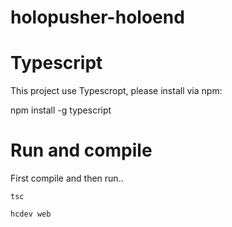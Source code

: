 # holopusher-holoend

# Typescript
This project use Typescropt, please install via npm:

  npm install -g typescript
  
# Run and compile
First compile and then run.. 

  `tsc`
  
  `hcdev web`
